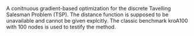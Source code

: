 A conitnuous gradient-based optimization for the discrete Tavelling Salesman Problem (TSP). The distance function is supposed to be unavailable and cannot be given explcitly. The classic benchmark kroA100 with 100 nodes is used to testify the method. 
